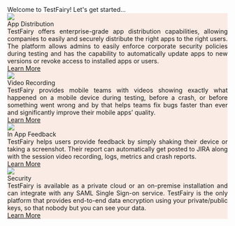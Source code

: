 <div class="getting-started-container">
<div class="getting-started-card-container w-clearfix">
<div class="getting-started-title">Welcome to TestFairy! Let's get started...</div>
<div class="getting-started-row">
<div class="getting-started-card"><img class="getting-started-img" src="../img/getting-started/icon-app-distribution.png" />
<div class="getting-started-question">App Distribution</div>
<div class="getting-started-body">TestFairy offers enterprise-grade app distribution capabilities, allowing companies to easily and securely distribute the right apps to the right users. The platform allows admins to easily enforce corporate security policies during testing and has the capability to automatically update apps to new versions or revoke access to installed apps or users.</div>
<a class="getting-started-btn" href="../App_Distribution/Distributing_Your_Apps.html">Learn More</a></div>

<div class="getting-started-card"><img class="getting-started-img" src="../img/getting-started/icon-video.png" />
<div class="getting-started-question">Video Recording</div>
<div class="getting-started-body">TestFairy provides mobile teams with videos showing exactly what happened on a mobile device during testing, before a crash, or before something went wrong and by that helps teams fix bugs faster than ever and significantly improve their mobile apps&rsquo; quality.</div>
<a class="getting-started-btn" href="../SDK/Begin_with_options.html#video-recording">Learn More</a></div>
</div>
<div class="getting-started-row">
<div class="getting-started-card"><img class="getting-started-img" src="../img/getting-started/icon-in-app-feedback.png" />
<div class="getting-started-question">In App Feedback</div>
<div class="getting-started-body">TestFairy helps users provide feedback by simply shaking their device or taking a screenshot. Their report can automatically get posted to JIRA along with the session video recording, logs, metrics and crash reports.</div>
<a class="getting-started-btn" href="../Bug_Tracking/Overview.html">Learn More</a></div>

<div class="getting-started-card"><img class="getting-started-img" src="../img/getting-started/icon-security.png" />
<div class="getting-started-question">Security</div>
<div class="getting-started-body">TestFairy is available as a private cloud or an on-premise installation and can integrate with any SAML Single Sign-on service. TestFairy is the only platform that provides end-to-end data encryption using your private/public keys, so that nobody but you can see your data.</div>
<a class="getting-started-btn" href="../Security/Private_Cloud.html">Learn More</a></div>
</div>
</div>
</div>
  
<style>.page-header, .suggest-edit-container, .was-doc-helpful {display: none !important;}</style>
<style>.getting-started-row {width: auto !important}</style>
<style>.getting-started-card {width: 100%; background-color: #FAECE5 ;padding: inherit;
}</style>
<style>.getting-started-container {width: auto !important}</style>
<style>.getting-started-body {text-align: justify;}</style>
<!---<script src="https://ajax.googleapis.com/ajax/libs/webfont/1.4.7/webfont.js" type="text/javascript"></script>
<script type="text/javascript">WebFont.load({  google: {    families: ["Inconsolata:400,700","Lato:100,100italic,300,300italic,400,400italic,700,700italic,900,900italic","Roboto:100,100italic,300,300italic,regular,italic,500,500italic,700,700italic,900","Playfair Display:regular,italic","Roboto Slab:regular,700"]  }});</script>
--->

